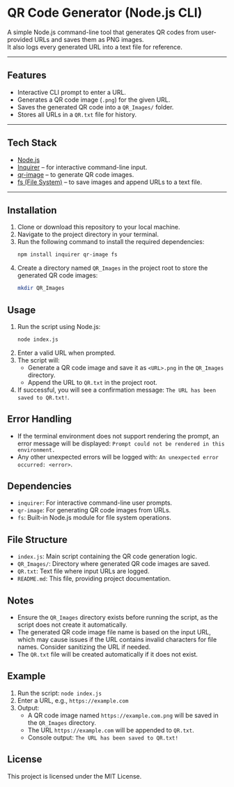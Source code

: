 # QR Code Generator (Node.js CLI)

A simple Node.js command-line tool that generates QR codes from user-provided URLs and saves them as PNG images.  
It also logs every generated URL into a text file for reference.

---

## Features
- Interactive CLI prompt to enter a URL.
- Generates a QR code image (`.png`) for the given URL.
- Saves the generated QR code into a `QR_Images/` folder.
- Stores all URLs in a `QR.txt` file for history.

---

## Tech Stack
- [Node.js](https://nodejs.org/)  
- [Inquirer](https://www.npmjs.com/package/inquirer) – for interactive command-line input.  
- [qr-image](https://www.npmjs.com/package/qr-image) – to generate QR code images.  
- [fs (File System)](https://nodejs.org/api/fs.html) – to save images and append URLs to a text file.  

---

## Installation
1. Clone or download this repository to your local machine.
2. Navigate to the project directory in your terminal.
3. Run the following command to install the required dependencies:
   ```bash
   npm install inquirer qr-image fs
   ```
4. Create a directory named `QR_Images` in the project root to store the generated QR code images:
   ```bash
   mkdir QR_Images
   ```

## Usage
1. Run the script using Node.js:
   ```bash
   node index.js
   ```
2. Enter a valid URL when prompted.
3. The script will:
   - Generate a QR code image and save it as `<URL>.png` in the `QR_Images` directory.
   - Append the URL to `QR.txt` in the project root.
4. If successful, you will see a confirmation message: `The URL has been saved to QR.txt!`.

## Error Handling
- If the terminal environment does not support rendering the prompt, an error message will be displayed: `Prompt could not be rendered in this environment.`
- Any other unexpected errors will be logged with: `An unexpected error occurred: <error>`.

## Dependencies
- `inquirer`: For interactive command-line user prompts.
- `qr-image`: For generating QR code images from URLs.
- `fs`: Built-in Node.js module for file system operations.

## File Structure
- `index.js`: Main script containing the QR code generation logic.
- `QR_Images/`: Directory where generated QR code images are saved.
- `QR.txt`: Text file where input URLs are logged.
- `README.md`: This file, providing project documentation.

## Notes
- Ensure the `QR_Images` directory exists before running the script, as the script does not create it automatically.
- The generated QR code image file name is based on the input URL, which may cause issues if the URL contains invalid characters for file names. Consider sanitizing the URL if needed.
- The `QR.txt` file will be created automatically if it does not exist.

## Example
1. Run the script: `node index.js`
2. Enter a URL, e.g., `https://example.com`
3. Output:
   - A QR code image named `https://example.com.png` will be saved in the `QR_Images` directory.
   - The URL `https://example.com` will be appended to `QR.txt`.
   - Console output: `The URL has been saved to QR.txt!`

## License
This project is licensed under the MIT License.
